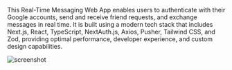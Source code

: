 This Real-Time Messaging Web App enables users to authenticate with their Google accounts, send and receive friend requests, and exchange messages in real time. It is built using a modern tech stack that includes Next.js, React, TypeScript, NextAuth.js, Axios, Pusher, Tailwind CSS, and Zod, providing optimal performance, developer experience, and custom design capabilities.

![screenshot](https://cdn.sanity.io/images/67npmlba/production/34b2c4f92c97d15bd9d766b0356379a947c93e7f-1176x893.png)
